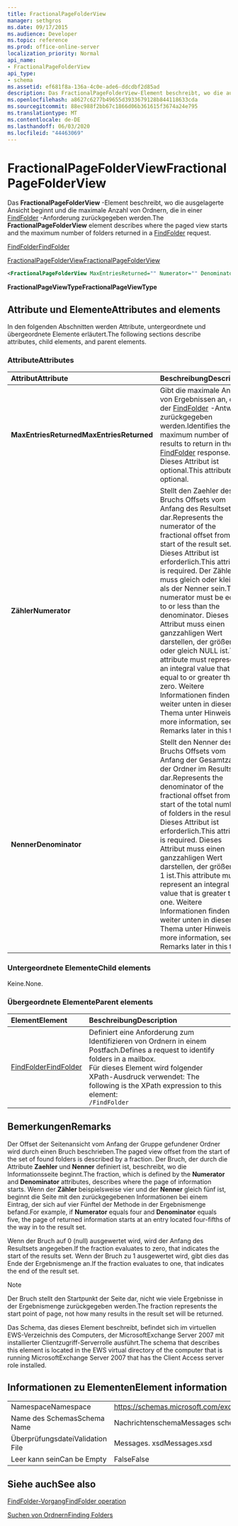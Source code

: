 ```yaml
---
title: FractionalPageFolderView
manager: sethgros
ms.date: 09/17/2015
ms.audience: Developer
ms.topic: reference
ms.prod: office-online-server
localization_priority: Normal
api_name:
- FractionalPageFolderView
api_type:
- schema
ms.assetid: ef681f8a-136a-4c0e-ade6-ddcdbf2d85ad
description: Das FractionalPageFolderView-Element beschreibt, wo die ausgelagerte Ansicht beginnt und die maximale Anzahl von Ordnern, die in einer FindFolder-Anforderung zurückgegeben werden.
ms.openlocfilehash: a8627c6277b49655d3933679128b844118633cda
ms.sourcegitcommit: 88ec988f2bb67c1866d06b361615f3674a24e795
ms.translationtype: MT
ms.contentlocale: de-DE
ms.lasthandoff: 06/03/2020
ms.locfileid: "44463069"
---
```

# <a name="fractionalpagefolderview"></a><span data-ttu-id="ec6c2-103">FractionalPageFolderView</span><span class="sxs-lookup"><span data-stu-id="ec6c2-103">FractionalPageFolderView</span></span>

<span data-ttu-id="ec6c2-104">Das **FractionalPageFolderView** -Element beschreibt, wo die ausgelagerte Ansicht beginnt und die maximale Anzahl von Ordnern, die in einer [FindFolder](findfolder.md) -Anforderung zurückgegeben werden.</span><span class="sxs-lookup"><span data-stu-id="ec6c2-104">The **FractionalPageFolderView** element describes where the paged view starts and the maximum number of folders returned in a [FindFolder](findfolder.md) request.</span></span> 
  
[<span data-ttu-id="ec6c2-105">FindFolder</span><span class="sxs-lookup"><span data-stu-id="ec6c2-105">FindFolder</span></span>](findfolder.md)
  
[<span data-ttu-id="ec6c2-106">FractionalPageFolderView</span><span class="sxs-lookup"><span data-stu-id="ec6c2-106">FractionalPageFolderView</span></span>](fractionalpagefolderview.md)
  
```xml
<FractionalPageFolderView MaxEntriesReturned="" Numerator="" Denominator=""/>
```

 <span data-ttu-id="ec6c2-107">**FractionalPageViewType**</span><span class="sxs-lookup"><span data-stu-id="ec6c2-107">**FractionalPageViewType**</span></span>
## <a name="attributes-and-elements"></a><span data-ttu-id="ec6c2-108">Attribute und Elemente</span><span class="sxs-lookup"><span data-stu-id="ec6c2-108">Attributes and elements</span></span>

<span data-ttu-id="ec6c2-109">In den folgenden Abschnitten werden Attribute, untergeordnete und übergeordnete Elemente erläutert.</span><span class="sxs-lookup"><span data-stu-id="ec6c2-109">The following sections describe attributes, child elements, and parent elements.</span></span>
  
### <a name="attributes"></a><span data-ttu-id="ec6c2-110">Attribute</span><span class="sxs-lookup"><span data-stu-id="ec6c2-110">Attributes</span></span>

|<span data-ttu-id="ec6c2-111">**Attribut**</span><span class="sxs-lookup"><span data-stu-id="ec6c2-111">**Attribute**</span></span>|<span data-ttu-id="ec6c2-112">**Beschreibung**</span><span class="sxs-lookup"><span data-stu-id="ec6c2-112">**Description**</span></span>|
|:-----|:-----|
|<span data-ttu-id="ec6c2-113">**MaxEntriesReturned**</span><span class="sxs-lookup"><span data-stu-id="ec6c2-113">**MaxEntriesReturned**</span></span> <br/> |<span data-ttu-id="ec6c2-114">Gibt die maximale Anzahl von Ergebnissen an, die in der [FindFolder](findfolder.md) -Antwort zurückgegeben werden.</span><span class="sxs-lookup"><span data-stu-id="ec6c2-114">Identifies the maximum number of results to return in the [FindFolder](findfolder.md) response.</span></span> <span data-ttu-id="ec6c2-115">Dieses Attribut ist optional.</span><span class="sxs-lookup"><span data-stu-id="ec6c2-115">This attribute is optional.</span></span>  <br/> |
|<span data-ttu-id="ec6c2-116">**Zähler**</span><span class="sxs-lookup"><span data-stu-id="ec6c2-116">**Numerator**</span></span> <br/> |<span data-ttu-id="ec6c2-117">Stellt den Zaehler des Bruchs Offsets vom Anfang des Resultsets dar.</span><span class="sxs-lookup"><span data-stu-id="ec6c2-117">Represents the numerator of the fractional offset from the start of the result set.</span></span> <span data-ttu-id="ec6c2-118">Dieses Attribut ist erforderlich.</span><span class="sxs-lookup"><span data-stu-id="ec6c2-118">This attribute is required.</span></span> <span data-ttu-id="ec6c2-119">Der Zähler muss gleich oder kleiner als der Nenner sein.</span><span class="sxs-lookup"><span data-stu-id="ec6c2-119">The numerator must be equal to or less than the denominator.</span></span> <span data-ttu-id="ec6c2-120">Dieses Attribut muss einen ganzzahligen Wert darstellen, der größer oder gleich NULL ist.</span><span class="sxs-lookup"><span data-stu-id="ec6c2-120">This attribute must represent an integral value that is equal to or greater than zero.</span></span> <span data-ttu-id="ec6c2-121">Weitere Informationen finden Sie weiter unten in diesem Thema unter Hinweise.</span><span class="sxs-lookup"><span data-stu-id="ec6c2-121">For more information, see Remarks later in this topic.</span></span>  <br/> |
|<span data-ttu-id="ec6c2-122">**Nenner**</span><span class="sxs-lookup"><span data-stu-id="ec6c2-122">**Denominator**</span></span> <br/> |<span data-ttu-id="ec6c2-123">Stellt den Nenner des Bruchs Offsets vom Anfang der Gesamtzahl der Ordner im Resultset dar.</span><span class="sxs-lookup"><span data-stu-id="ec6c2-123">Represents the denominator of the fractional offset from the start of the total number of folders in the result set.</span></span> <span data-ttu-id="ec6c2-124">Dieses Attribut ist erforderlich.</span><span class="sxs-lookup"><span data-stu-id="ec6c2-124">This attribute is required.</span></span> <span data-ttu-id="ec6c2-125">Dieses Attribut muss einen ganzzahligen Wert darstellen, der größer als 1 ist.</span><span class="sxs-lookup"><span data-stu-id="ec6c2-125">This attribute must represent an integral value that is greater than one.</span></span> <span data-ttu-id="ec6c2-126">Weitere Informationen finden Sie weiter unten in diesem Thema unter Hinweise.</span><span class="sxs-lookup"><span data-stu-id="ec6c2-126">For more information, see Remarks later in this topic.</span></span>  <br/> |
   
### <a name="child-elements"></a><span data-ttu-id="ec6c2-127">Untergeordnete Elemente</span><span class="sxs-lookup"><span data-stu-id="ec6c2-127">Child elements</span></span>

<span data-ttu-id="ec6c2-128">Keine.</span><span class="sxs-lookup"><span data-stu-id="ec6c2-128">None.</span></span>
  
### <a name="parent-elements"></a><span data-ttu-id="ec6c2-129">Übergeordnete Elemente</span><span class="sxs-lookup"><span data-stu-id="ec6c2-129">Parent elements</span></span>

|<span data-ttu-id="ec6c2-130">**Element**</span><span class="sxs-lookup"><span data-stu-id="ec6c2-130">**Element**</span></span>|<span data-ttu-id="ec6c2-131">**Beschreibung**</span><span class="sxs-lookup"><span data-stu-id="ec6c2-131">**Description**</span></span>|
|:-----|:-----|
|[<span data-ttu-id="ec6c2-132">FindFolder</span><span class="sxs-lookup"><span data-stu-id="ec6c2-132">FindFolder</span></span>](findfolder.md) <br/> |<span data-ttu-id="ec6c2-133">Definiert eine Anforderung zum Identifizieren von Ordnern in einem Postfach.</span><span class="sxs-lookup"><span data-stu-id="ec6c2-133">Defines a request to identify folders in a mailbox.</span></span>  <br/> <span data-ttu-id="ec6c2-134">Für dieses Element wird folgender XPath-Ausdruck verwendet: </span><span class="sxs-lookup"><span data-stu-id="ec6c2-134">The following is the XPath expression to this element:</span></span>  <br/>  `/FindFolder` <br/> |
   
## <a name="remarks"></a><span data-ttu-id="ec6c2-135">Bemerkungen</span><span class="sxs-lookup"><span data-stu-id="ec6c2-135">Remarks</span></span>

<span data-ttu-id="ec6c2-136">Der Offset der Seitenansicht vom Anfang der Gruppe gefundener Ordner wird durch einen Bruch beschrieben.</span><span class="sxs-lookup"><span data-stu-id="ec6c2-136">The paged view offset from the start of the set of found folders is described by a fraction.</span></span> <span data-ttu-id="ec6c2-137">Der Bruch, der durch die Attribute **Zaehler** und **Nenner** definiert ist, beschreibt, wo die Informationsseite beginnt.</span><span class="sxs-lookup"><span data-stu-id="ec6c2-137">The fraction, which is defined by the **Numerator** and **Denominator** attributes, describes where the page of information starts.</span></span> <span data-ttu-id="ec6c2-138">Wenn der **Zähler** beispielsweise vier und der **Nenner** gleich fünf ist, beginnt die Seite mit den zurückgegebenen Informationen bei einem Eintrag, der sich auf vier Fünftel der Methode in der Ergebnismenge befand.</span><span class="sxs-lookup"><span data-stu-id="ec6c2-138">For example, if **Numerator** equals four and **Denominator** equals five, the page of returned information starts at an entry located four-fifths of the way in to the result set.</span></span> 
  
<span data-ttu-id="ec6c2-139">Wenn der Bruch auf 0 (null) ausgewertet wird, wird der Anfang des Resultsets angegeben.</span><span class="sxs-lookup"><span data-stu-id="ec6c2-139">If the fraction evaluates to zero, that indicates the start of the results set.</span></span> <span data-ttu-id="ec6c2-140">Wenn der Bruch zu 1 ausgewertet wird, gibt dies das Ende der Ergebnismenge an.</span><span class="sxs-lookup"><span data-stu-id="ec6c2-140">If the fraction evaluates to one, that indicates the end of the result set.</span></span>
  
> [!NOTE]
> <span data-ttu-id="ec6c2-141">Der Bruch stellt den Startpunkt der Seite dar, nicht wie viele Ergebnisse in der Ergebnismenge zurückgegeben werden.</span><span class="sxs-lookup"><span data-stu-id="ec6c2-141">The fraction represents the start point of page, not how many results in the result set will be returned.</span></span> 
  
<span data-ttu-id="ec6c2-142">Das Schema, das dieses Element beschreibt, befindet sich im virtuellen EWS-Verzeichnis des Computers, der MicrosoftExchange Server 2007 mit installierter Clientzugriff-Serverrolle ausführt.</span><span class="sxs-lookup"><span data-stu-id="ec6c2-142">The schema that describes this element is located in the EWS virtual directory of the computer that is running MicrosoftExchange Server 2007 that has the Client Access server role installed.</span></span>
  
## <a name="element-information"></a><span data-ttu-id="ec6c2-143">Informationen zu Elementen</span><span class="sxs-lookup"><span data-stu-id="ec6c2-143">Element information</span></span>

|||
|:-----|:-----|
|<span data-ttu-id="ec6c2-144">Namespace</span><span class="sxs-lookup"><span data-stu-id="ec6c2-144">Namespace</span></span>  <br/> |https://schemas.microsoft.com/exchange/services/2006/messages  <br/> |
|<span data-ttu-id="ec6c2-145">Name des Schemas</span><span class="sxs-lookup"><span data-stu-id="ec6c2-145">Schema Name</span></span>  <br/> |<span data-ttu-id="ec6c2-146">Nachrichtenschema</span><span class="sxs-lookup"><span data-stu-id="ec6c2-146">Messages schema</span></span>  <br/> |
|<span data-ttu-id="ec6c2-147">Überprüfungsdatei</span><span class="sxs-lookup"><span data-stu-id="ec6c2-147">Validation File</span></span>  <br/> |<span data-ttu-id="ec6c2-148">Messages. xsd</span><span class="sxs-lookup"><span data-stu-id="ec6c2-148">Messages.xsd</span></span>  <br/> |
|<span data-ttu-id="ec6c2-149">Leer kann sein</span><span class="sxs-lookup"><span data-stu-id="ec6c2-149">Can be Empty</span></span>  <br/> |<span data-ttu-id="ec6c2-150">False</span><span class="sxs-lookup"><span data-stu-id="ec6c2-150">False</span></span>  <br/> |
   
## <a name="see-also"></a><span data-ttu-id="ec6c2-151">Siehe auch</span><span class="sxs-lookup"><span data-stu-id="ec6c2-151">See also</span></span>



[<span data-ttu-id="ec6c2-152">FindFolder-Vorgang</span><span class="sxs-lookup"><span data-stu-id="ec6c2-152">FindFolder operation</span></span>](findfolder-operation.md)


[<span data-ttu-id="ec6c2-153">Suchen von Ordnern</span><span class="sxs-lookup"><span data-stu-id="ec6c2-153">Finding Folders</span></span>](https://msdn.microsoft.com/library/9124d868-017a-43f0-b915-5c0082cacec9%28Office.15%29.aspx)

